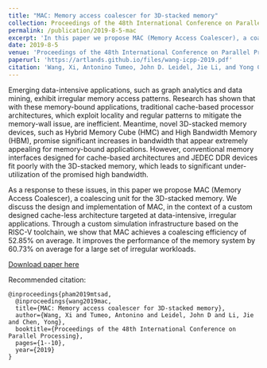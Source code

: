 ```yaml
---
title: "MAC: Memory access coalescer for 3D-stacked memory"
collection: Proceedings of the 48th International Conference on Parallel Processing
permalink: /publication/2019-8-5-mac
excerpt: 'In this paper we propose MAC (Memory Access Coalescer), a coalescing unit for the 3D-stacked memory. We discuss the design and implementation of MAC, in the context of a custom designed cache-less architecture targeted at data-intensive, irregular applications. Through a custom simulation infrastructure based on the RISC-V toolchain, we show that MAC achieves a coalescing efficiency of 52.85% on average. It improves the performance of the memory system by 60.73% on average for a large set of irregular workloads.'
date: 2019-8-5
venue: 'Proceedings of the 48th International Conference on Parallel Processing'
paperurl: 'https://artlands.github.io/files/wang-icpp-2019.pdf'
citation: 'Wang, Xi, Antonino Tumeo, John D. Leidel, Jie Li, and Yong Chen. "MAC: Memory access coalescer for 3D-stacked memory." In Proceedings of the 48th International Conference on Parallel Processing, pp. 1-10. 2019.'
---
```

Emerging data-intensive applications, such as graph analytics and data mining, exhibit irregular memory access patterns. Research has shown that with these memory-bound applications, traditional cache-based processor architectures, which exploit locality and regular patterns to mitigate the memory-wall issue, are inefficient. Meantime, novel 3D-stacked memory devices, such as Hybrid Memory Cube (HMC) and High Bandwidth Memory (HBM), promise significant increases in bandwidth that appear extremely appealing for memory-bound applications. However, conventional memory interfaces designed for cache-based architectures and JEDEC DDR devices fit poorly with the 3D-stacked memory, which leads to significant under-utilization of the promised high bandwidth.

As a response to these issues, in this paper we propose MAC (Memory Access Coalescer), a coalescing unit for the 3D-stacked memory. We discuss the design and implementation of MAC, in the context of a custom designed cache-less architecture targeted at data-intensive, irregular applications. Through a custom simulation infrastructure based on the RISC-V toolchain, we show that MAC achieves a coalescing efficiency of 52.85% on average. It improves the performance of the memory system by 60.73% on average for a large set of irregular workloads.

[Download paper here](https://artlands.github.io/files/wang-icpp-2019.pdf)

Recommended citation: 

```
@inproceedings{pham2019mtsad,
  @inproceedings{wang2019mac,
  title={MAC: Memory access coalescer for 3D-stacked memory},
  author={Wang, Xi and Tumeo, Antonino and Leidel, John D and Li, Jie and Chen, Yong},
  booktitle={Proceedings of the 48th International Conference on Parallel Processing},
  pages={1--10},
  year={2019}
}
```